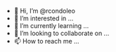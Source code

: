 - 👋 Hi, I’m @rcondoleo
- 👀 I’m interested in ...
- 🌱 I’m currently learning ...
- 💞️ I’m looking to collaborate on ...
- 📫 How to reach me ...

<!---
rcondoleo/rcondoleo is a ✨ special ✨ repository because its `README.md` (this file) appears on your GitHub profile.
You can click the Preview link to take a look at your changes.
--->
